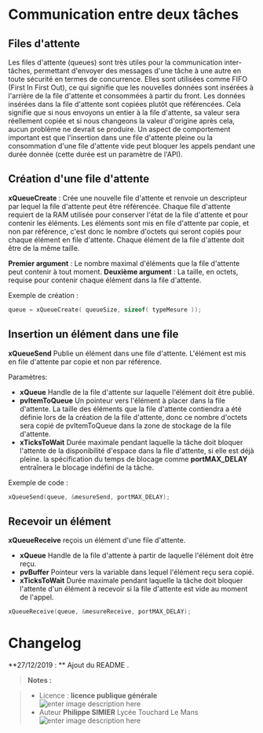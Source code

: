 ﻿# Communication entre deux tâches
## Files d'attente

Les files d'attente (queues) sont très utiles pour la communication inter-tâches, permettant d'envoyer des messages d'une tâche à une autre en toute sécurité en termes de concurrence. Elles sont  utilisées comme FIFO (First In First Out), ce qui signifie que les nouvelles données sont insérées à l'arrière de la file d'attente et consommées à partir du front.
Les données insérées dans la file d'attente sont copiées plutôt que référencées. Cela signifie que si nous envoyons un entier à la file d'attente, sa valeur sera réellement copiée et si nous changeons la valeur d'origine après cela, aucun problème ne devrait se produire.
Un aspect de comportement important est que l'insertion dans une file d'attente pleine ou la consommation d'une file d'attente vide peut bloquer les appels pendant une durée donnée (cette durée est un paramètre de l'API).

## Création d'une file d'attente

**xQueueCreate** : Crée une nouvelle file d'attente et renvoie un descripteur par lequel la file d'attente peut être référencée. Chaque file d'attente requiert de la RAM utilisée pour conserver l'état de la file d'attente et pour contenir les éléments.
Les éléments sont mis en file d'attente par copie, et non par référence, c'est donc le nombre d'octets qui seront copiés pour chaque élément en file d'attente. Chaque élément de la file d'attente doit être de la même taille.

**Premier argument** : Le nombre maximal d'éléments que la file d'attente peut contenir à tout moment.
**Deuxième argument** :  La taille, en octets, requise pour contenir chaque élément dans la file d'attente.

Exemple  de création :
```c
queue = xQueueCreate( queueSize, sizeof( typeMesure ));
```
## Insertion un élément dans une file

**xQueueSend** Publie un élément dans une file d'attente. L'élément est mis en file d'attente par copie et non par référence.

Paramètres:

 - **xQueue** 	Handle de la file d'attente sur laquelle l'élément doit être publié.
 - **pvItemToQueue** 	Un pointeur vers l'élément à placer dans la file d'attente. La taille des éléments que la file d'attente contiendra a  été définie lors de la création de la file d'attente, donc ce nombre  d'octets sera copié de pvItemToQueue dans la zone de stockage de la  file d'attente.
 - **xTicksToWait** 	Durée maximale pendant laquelle la tâche doit bloquer l'attente de la disponibilité d'espace dans la file  d'attente, si elle est déjà pleine.
la spécification du temps de blocage comme **portMAX_DELAY** entraînera le blocage indéfini de la tâche.

Exemple de code :
```c
xQueueSend(queue, &mesureSend, portMAX_DELAY);
```
## Recevoir un élément 
**xQueueReceive** reçois un élément d'une file d'attente. 

 - **xQueue** 	Handle de la file d'attente à partir de laquelle l'élément doit être reçu.
 - **pvBuffer** 	Pointeur vers la variable dans lequel l'élément reçu sera copié.
 - **xTicksToWait** 	Durée maximale pendant laquelle la tâche doit bloquer
   l'attente d'un élément à recevoir si la file d'attente est vide au moment de l'appel.

```c
xQueueReceive(queue, &mesureReceive, portMAX_DELAY);
```

# Changelog

**27/12/2019 : ** Ajout du README . 

> **Notes :**


> - Licence : **licence publique générale** ![enter image description here](https://img.shields.io/badge/licence-GPL-green.svg)
> - Auteur **Philippe SIMIER** Lycée Touchard Le Mans
>  ![enter image description here](https://img.shields.io/badge/built-passing-green.svg)
<!-- TOOLBOX 

Génération des badges : https://shields.io/
Génération de ce fichier : https://stackedit.io/editor#


